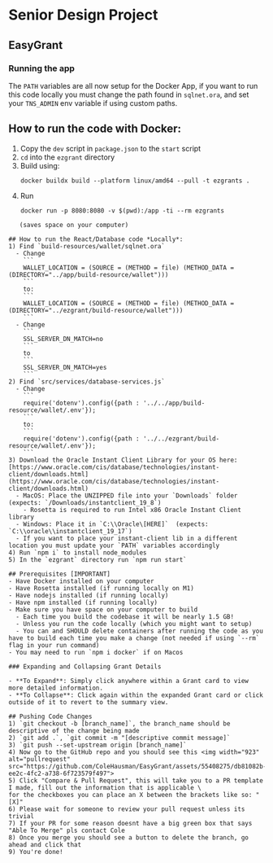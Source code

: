 # Senior Design Project
## EasyGrant

### Running the app
The `PATH` variables are all now setup for the Docker App, if you want to
run this code locally you must change the path found in `sqlnet.ora`, and
set your `TNS_ADMIN` env variable if using custom paths. 
 ## How to run the code with Docker:
1) Copy the `dev` script in `package.json` to the `start` script
2) `cd` into the `ezgrant` directory
3) Build using:
   ```
   docker buildx build --platform linux/amd64 --pull -t ezgrants .
   ```
5) Run
   ```
   docker run -p 8080:8080 -v $(pwd):/app -ti --rm ezgrants
```
   (saves space on your computer)
   
## How to run the React/Database code *Locally*:
1) Find `build-resources/wallet/sqlnet.ora`
  - Change
    ```
    WALLET_LOCATION = (SOURCE = (METHOD = file) (METHOD_DATA = (DIRECTORY="../app/build-resource/wallet")))
    ```
    to:
    ```
    WALLET_LOCATION = (SOURCE = (METHOD = file) (METHOD_DATA = (DIRECTORY="../ezgrant/build-resource/wallet")))
    ```
  - Change
    ```
    SSL_SERVER_DN_MATCH=no
    ```
    to
    ```
    SSL_SERVER_DN_MATCH=yes
    ```
2) Find `src/services/database-services.js`
  - Change
    ```
    require('dotenv').config({path : '../../app/build-resource/wallet/.env'});
    ```
    to:
    ```
    require('dotenv').config({path : '../../ezgrant/build-resource/wallet/.env'});
    ```
3) Download the Oracle Instant Client Library for your OS here: [https://www.oracle.com/cis/database/technologies/instant-client/downloads.html](https://www.oracle.com/cis/database/technologies/instant-client/downloads.html)
  - MacOS: Place the UNZIPPED file into your `Downloads` folder (expects: `/Downloads/instantclient_19_8`)
    - Rosetta is required to run Intel x86 Oracle Instant Client library
  - Windows: Place it in `C:\\Oracle\[HERE]`  (expects: `C:\\oracle\\instantclient_19_17`)
  - If you want to place your instant-client lib in a different location you must update your `PATH` variables accordingly
4) Run `npm i` to install node_modules
5) In the `ezgrant` directory run `npm run start`

## Prerequisites [IMPORTANT]
- Have Docker installed on your computer
- Have Rosetta installed (if running locally on M1)
- Have nodejs installed (if running locally)
- Have npm installed (if running locally)
- Make sure you have space on your computer to build
  - Each time you build the codebase it will be nearly 1.5 GB!
  - Unless you run the code locally (which you might want to setup)
  - You can and SHOULD delete containers after running the code as you have to build each time you make a change (not needed if using `--rm` flag in your run command)
- You may need to run `npm i docker` if on Macos

### Expanding and Collapsing Grant Details

- **To Expand**: Simply click anywhere within a Grant card to view more detailed information.
- **To Collapse**: Click again within the expanded Grant card or click outside of it to revert to the summary view.

## Pushing Code Changes
1) `git checkout -b [branch_name]`, the branch_name should be descriptive of the change being made
2) `git add .`, `git commit -m "[descriptive commit message]`
3) `git push --set-upstream origin [branch_name]`
4) Now go to the GitHub repo and you should see this <img width="923" alt="pullrequest" src="https://github.com/ColeHausman/EasyGrant/assets/55408275/db81082b-ee2c-4fc2-a738-6f723579f497">
5) Click "Compare & Pull Request", this will take you to a PR template I made, fill out the information that is applicable \
for the checkboxes you can place an X between the brackets like so: "[X]"
6) Please wait for someone to review your pull request unless its trivial
7) If your PR for some reason doesnt have a big green box that says "Able To Merge" pls contact Cole
8) Once you merge you should see a button to delete the branch, go ahead and click that
9) You're done!

